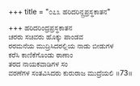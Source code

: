 +++
title = "೦೭೩ ಹರಿದರಿನ್ದ್ರಪ್ರಸ್ಥಕಾತನ"

+++
ಹರಿದರಿಂದ್ರಪ್ರಸ್ಥಕಾತನ  
ಚರರು ಸಚಿವರು ಹೊಕ್ಕು ಪಾಂಡವ  
ರರಮನೆಯ ಮುದ್ರಿಸಿದರಲ್ಲಿಯ ನಾಡು ಬೀಡುಗಳ  
ಕರೆಸಿ ಕಾಣಿಕೆಗೊಂಡು ಠಾಣಾಂ  
ತರದ ನಾಯಕವಾಡಿಗಳ ಸಂ  
ವರಣೆಗಳ ಸಂತವಿಸಿದರು ಕುರುರಾಜ ಮುದ್ರೆಯಲಿ    ॥73॥